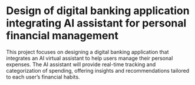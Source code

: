 #  Design of digital banking application integrating AI assistant for personal financial management
This project focuses on designing a digital banking application that integrates an AI virtual assistant to help users manage their personal expenses. The AI assistant will provide real-time tracking and categorization of spending, offering insights and recommendations tailored to each user’s financial habits. 
